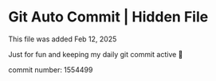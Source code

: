 # Git Auto Commit | Hidden File

This file was added Feb 12, 2025

Just for fun and keeping my daily git commit active 🤪

commit number: 1554499
